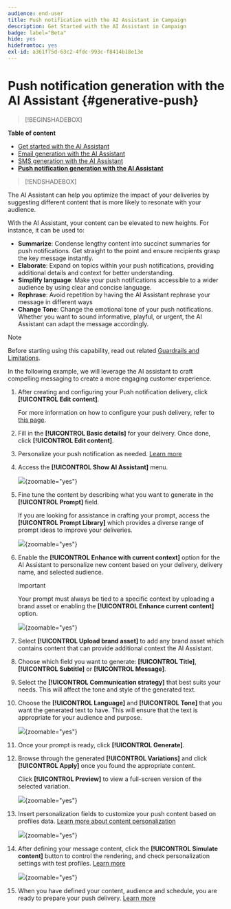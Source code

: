 ```yaml
---
audience: end-user
title: Push notification with the AI Assistant in Campaign
description: Get Started with the AI Assistant in Campaign
badge: label="Beta"
hide: yes
hidefromtoc: yes
exl-id: a361f75d-63c2-4fdc-993c-f8414b18e13e
---
```

# Push notification generation with the AI Assistant {#generative-push}

>[!BEGINSHADEBOX]

**Table of content**

* [Get started with the AI Assistant](generative-gs.md)
* [Email generation with the AI Assistant](generative-content.md)
* [SMS generation with the AI Assistant](generative-sms.md)
* **[Push notification generation with the AI Assistant](generative-push.md)**

>[!ENDSHADEBOX]


The AI Assistant can help you optimize the impact of your deliveries by suggesting different content that is more likely to resonate with your audience.

With the AI Assistant, your content can be elevated to new heights. For instance, it can be used to:

* **Summarize**: Condense lengthy content into succinct summaries for push notifications. Get straight to the point and ensure recipients grasp the key message instantly.
* **Elaborate**: Expand on topics within your push notifications, providing additional details and context for better understanding.
* **Simplify language**: Make your push notifications accessible to a wider audience by using clear and concise language.
* **Rephrase**:  Avoid repetition by having the AI Assistant rephrase your message in different ways
* **Change Tone**: Change the emotional tone of your push notifications. Whether you want to sound informative, playful, or urgent, the AI Assistant can adapt the message accordingly.

>[!NOTE]
>
>Before starting using this capability, read out related [Guardrails and Limitations](generative-gs.md#guardrails-and-limitations).

In the following example, we will leverage the AI assistant to craft compelling messaging to create a more engaging customer experience.

1. After creating and configuring your Push notification delivery, click **[!UICONTROL Edit content]**.

    For more information on how to configure your push delivery, refer to [this page](../push/create-push.md).

1. Fill in the **[!UICONTROL Basic details]** for your delivery. Once done, click **[!UICONTROL Edit content]**.

1. Personalize your push notification as needed. [Learn more](../push/content-push.md)

1. Access the **[!UICONTROL Show AI Assistant]** menu.

    ![](assets/push-genai-1.png){zoomable="yes"}

1. Fine tune the content by describing what you want to generate in the **[!UICONTROL Prompt]** field. 

    If you are looking for assistance in crafting your prompt, access the **[!UICONTROL Prompt Library]** which provides a diverse range of prompt ideas to improve your deliveries.
    
    ![](assets/push-genai-2.png){zoomable="yes"}

1. Enable the **[!UICONTROL Enhance with current context]** option for the AI Assistant to personalize new content based on your delivery, delivery name, and selected audience.

    >[!IMPORTANT]
    >
    > Your prompt must always be tied to a specific context by uploading a brand asset or enabling the **[!UICONTROL Enhance current content]** option.

    ![](assets/push-genai-3.png){zoomable="yes"}

1. Select **[!UICONTROL Upload brand asset]** to add any brand asset which contains content that can provide additional context the AI Assistant.

1. Choose which field you want to generate: **[!UICONTROL Title]**, **[!UICONTROL Subtitle]** or **[!UICONTROL Message]**.

1. Select the **[!UICONTROL Communication strategy]** that best suits your needs. This will affect the tone and style of the generated text.

1. Choose the **[!UICONTROL Language]** and **[!UICONTROL Tone]** that you want the generated text to have. This will ensure that the text is appropriate for your audience and purpose.

    ![](assets/push-genai-4.png){zoomable="yes"}  

1. Once your prompt is ready, click **[!UICONTROL Generate]**.

1. Browse through the generated **[!UICONTROL Variations]** and click **[!UICONTROL Apply]** once you found the appropriate content.

    Click **[!UICONTROL Preview]** to view a full-screen version of the selected variation.

    ![](assets/push-genai-5.png){zoomable="yes"}  

1. Insert personalization fields to customize your push content based on profiles data. [Learn more about content personalization](../personalization/personalize.md)

    ![](assets/push-genai-6.png){zoomable="yes"}  

1. After defining your message content, click the **[!UICONTROL Simulate content]** button to control the rendering, and check personalization settings with test profiles. [Learn more](../preview-test/preview-content.md)

    ![](assets/push-genai-7.png){zoomable="yes"}

1. When you have defined your content, audience and schedule, you are ready to prepare your push delivery. [Learn more](../monitor/prepare-send.md)

